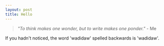 ```yaml
---
layout: post
title: Hello
---
```


> *"To think makes one wonder, but to write makes one ponder."* - Me

If you hadn't noticed, the word 'wadidaw' spelled backwards is 'wadidaw'.
